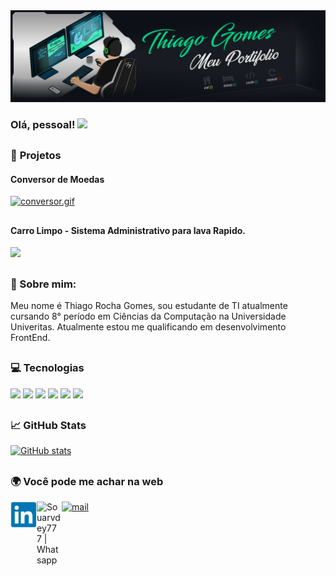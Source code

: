 <img src="https://github.com/trgomes92/trgomes92/blob/main/trgdark.png?raw=true">


 <!-- Sobre mim -->
### Olá, pessoal! <img src="https://raw.githubusercontent.com/MartinHeinz/MartinHeinz/master/wave.gif" width="30px">

##
###  🔷 **Projetos** 

#### Conversor de Moedas

<a href="https://gifyu.com/image/Sz2XP"><img src="https://s10.gifyu.com/images/conversor.gif" alt="conversor.gif" border="0" /></a>

##

#### Carro Limpo - Sistema Administrativo para lava Rapido.
<a href="https://github.com/echo-noise/carro-limpo"><img src="https://i.ibb.co/61RWKLS/carolimpo.gif"></a>
##

### 💬 Sobre mim:
Meu nome é Thiago Rocha Gomes, sou estudante de TI atualmente cursando 8° período em Ciências da Computação na Universidade Univeritas.
Atualmente estou me qualificando em desenvolvimento  FrontEnd.

<!-- Tecnologias -->
##
### 💻 Tecnologias

<img src = "https://img.shields.io/badge/-HTML5-E34F26?style=flat&logo=html5&logoColor=white">  <img src = "https://img.shields.io/badge/-CSS3-1572B6?style=flat&logo=css3&logoColor=white">
<img src="https://img.shields.io/badge/-JavaScript-eed718?style=flat&logo=javascript&logoColor=ffffff">
<img src="http://img.shields.io/badge/-Git-F1502F?style=flat&logo=git&logoColor=FFFFFF"> 
<img src="http://img.shields.io/badge/-Github-000000?style=flat&logo=github&logoColor=FFFFFF">
<img src="http://img.shields.io/badge/-VS%20Code-007ACC?style=flat&logo=visual%20studio%20code&logoColor=white">

<!-- Tecnologias que eu ainda não tenho conhecimento
<img src="https://img.shields.io/badge/-React-000000?style=flat&logo=react&logoColor=00c8ff">
<img src="https://img.shields.io/badge/-MongoDB-4DB33D?style=flat&logo=mongodb&logoColor=FFFFFF">
<img src="https://img.shields.io/badge/-GraphQL-e535ab?style=flat&logo=graphql&logoColor=FFFFFF">
<img src="https://img.shields.io/badge/-MySQL-F29111?style=flat&logo=mysql&logoColor=FFFFFF">
<img src="https://img.shields.io/badge/-Express.js-787878?style=flat">
<img src="https://img.shields.io/badge/-Node.js-3C873A?style=flat&logo=Node.js&logoColor=white">
<img src="https://img.shields.io/badge/-Firebase-FFA611?style=flat&logo=firebase&logoColor=FFFFFF">
<img src="http://img.shields.io/badge/-Google%20Cloud%20Platform-4285F4?style=flat&logo=google%20cloud&logoColor=white">
<img src="https://img.shields.io/badge/-Progressive Web Apps-5A0FC8?style=flat">
<img src="http://img.shields.io/badge/-Heroku-430098?style=flat&logo=heroku&logoColor=white">
-->
 <!-- Github Stats -->
##
### &#x1f4c8; GitHub Stats

[![GitHub stats](https://github-readme-stats.vercel.app/api?username=trgomes92&show_icons=true&theme=dark)](https://github.com/trgomes92)

  <!-- Informações de Contato -->
##
### 🌍 Você pode me achar na web 


<a href="https://www.linkedin.com/in/trgomes92/"><img align="left" alt="Souarvdey777 | LinkedIn" width="42px"
src="https://github.com/devicons/devicon/blob/master/icons/linkedin/linkedin-original.svg" /></a>
<a href="https://wa.me/+5521979569389"><img align="left" alt="Souarvdey777 | Whatsapp" width="40px"  src="https://1.bp.blogspot.com/-m8oifiCYyqc/WvI0FdiW4gI/AAAAAAAAH1Q/DY6EpI3la1Mi4I_WgXVyURIbooY-7UfPACLcBGAs/s1600/whatsapp-icon-png-iconfinder.png"/></a>
<a href="https://mail.google.com/mail/?view=cm&fs=1&to=trgomes92@gmail.com&su=&body=&bcc="><img  src="https://imagepng.org/wp-content/uploads/2018/03/gmail-cone-icon.png" width="54px" alt="mail"></a> 


<!-- <a href="https://wa.me/+5521979569389">Whatsapp</a> -->
<!-- <a href="https://www.linkedin.com/in/trgomes92/">Linkdin</a> -->


